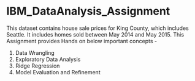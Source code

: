 # IBM_DataAnalysis_Assignment
This dataset contains house sale prices for King County, which includes Seattle. It includes homes sold between May 2014 and May 2015.
This Assignment provides Hands on below important concepts -
1. Data Wrangling 
2. Exploratory Data Analysis
3. Ridge Regression
4. Model Evaluation and Refinement
